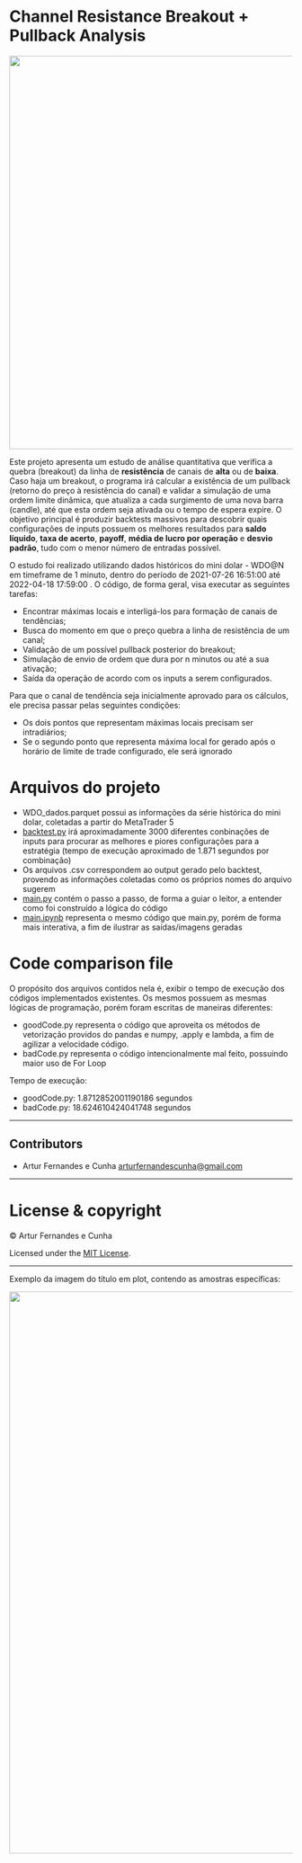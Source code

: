 # Channel Resistance Breakout + Pullback Analysis

<div align="center">
<img src="https://user-images.githubusercontent.com/20324343/165372057-8e91e766-0ca4-4e07-bb92-3b79e8ed725d.png" width="700px" />
</div>

Este projeto apresenta um estudo de análise quantitativa que verifica a quebra (breakout) da linha de **resistência** de canais de **alta** ou de **baixa**. Caso haja um breakout, o programa irá calcular a existência de um pullback (retorno do preço à resistência do canal) e validar a simulação de uma ordem limite dinâmica, que atualiza a cada surgimento de uma nova barra (candle), até que esta ordem seja ativada ou o tempo de espera expire. O objetivo principal é produzir backtests massivos para descobrir quais configurações de inputs possuem os melhores resultados para **saldo líquido**, **taxa de acerto**, **payoff**, **média de lucro por operação** e **desvio padrão**, tudo com o menor número de entradas possível. 

O estudo foi realizado utilizando dados históricos do mini dolar - WDO@N em timeframe de 1 minuto, dentro do período de 2021-07-26 16:51:00 até 2022-04-18 17:59:00 . O código, de forma geral, visa executar as seguintes tarefas:

- Encontrar máximas locais e interligá-los para formação de canais de tendências;
- Busca do momento em que o preço quebra a linha de resistência de um canal;
- Validação de um possível pullback posterior do breakout;
- Simulação de envio de ordem que dura por n minutos ou até a sua ativação;
- Saída da operação de acordo com os inputs a serem configurados.

Para que o canal de tendência seja inicialmente aprovado para os cálculos, ele precisa passar pelas seguintes condições:

- Os dois pontos que representam máximas locais precisam ser intradiários;
- Se o segundo ponto que representa máxima local for gerado após o horário de limite de trade configurado, ele será ignorado

# Arquivos do projeto

- WDO_dados.parquet possui as informações da série histórica do mini dolar, coletadas a partir do MetaTrader 5
- [backtest.py](backtest.py) irá aproximadamente 3000 diferentes conbinações de inputs para procurar as melhores e piores configurações para a estratégia (tempo de execução aproximado de 1.871 segundos por combinação)
- Os arquivos .csv correspondem ao output gerado pelo backtest, provendo as informações coletadas como os próprios nomes do arquivo sugerem
- [main.py](main.py) contém o passo a passo, de forma a guiar o leitor, a entender como foi construído a lógica do código
- [main.ipynb](main.ipynb) representa o mesmo código que main.py, porém de forma mais interativa, a fim de ilustrar as saídas/imagens geradas

# Code comparison file

O propósito dos arquivos contidos nela é, exibir o tempo de execução dos códigos implementados existentes. Os mesmos possuem as mesmas lógicas de programação, porém foram escritas de maneiras diferentes:

- goodCode.py representa o código que aproveita os métodos de vetorização providos do pandas e numpy, .apply e lambda, a fim de agilizar a velocidade código.
- badCode.py representa o código intencionalmente mal feito, possuindo maior uso de For Loop

Tempo de execução:

- goodCode.py: 1.8712852001190186 segundos
- badCode.py: 18.624610424041748 segundos
---

## Contributors
- Artur Fernandes e Cunha <arturfernandescunha@gmail.com>

---

# License & copyright

© Artur Fernandes e Cunha

Licensed under the [MIT License](LICENSE).

---
Exemplo da imagem do título em plot, contendo as amostras específicas:
<div align="center">
<img src="https://user-images.githubusercontent.com/20324343/165372170-63cc7eb7-79c0-4520-82b6-7f7d68993bcd.png" width="1000px" />
</div>
